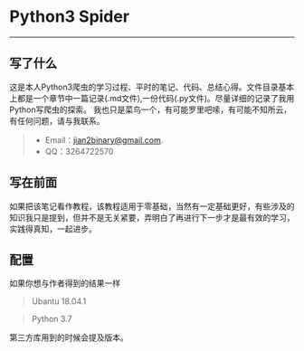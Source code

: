 # Python3 Spider

---

## 写了什么

这是本人Python3爬虫的学习过程、平时的笔记、代码、总结心得。文件目录基本上都是一个章节中一篇记录(.md文件),一份代码(.py文件)。尽量详细的记录了我用Python写爬虫的探索。
我也只是菜鸟一个，有可能罗里吧嗦，有可能不知所云，有任何问题，请与我联系。

> - Email：jian2binary@gmail.com.
> - QQ：3264722570

## 写在前面

如果把该笔记看作教程，该教程适用于零基础，当然有一定基础更好，有些涉及的知识我只是提到，但并不是无关紧要，弄明白了再进行下一步才是最有效的学习，实践得真知，一起进步。

## 配置

如果你想与作者得到的结果一样

> Ubantu 18.04.1 
 
> Python 3.7

第三方库用到的时候会提及版本。